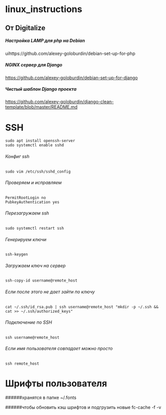 # linux_instructions



## От **Digitalize**

#####  Настройка LAMP для php на Debian
uihttps://github.com/alexey-goloburdin/debian-set-up-for-php

##### NGINX сервер для Django
https://github.com/alexey-goloburdin/debian-set-up-for-django

##### Чистый шаблон Django проекта
https://github.com/alexey-goloburdin/django-clean-template/blob/master/README.md
# SSH 
    sudo apt install openssh-server
    sudo systemctl enable sshd

###### Конфиг ssh
    sudo vim /etc/ssh/sshd_config

###### Проверяем и исправляем
    PermitRootLogin no
    PubkeyAuthentication yes

###### Перезагружаем ssh
    sudo systemctl restart ssh

###### Генерируем ключи
    ssh-keygen

###### Загружаем ключ на сервер
    ssh-copy-id username@remote_host

###### Если после этого не дает зайти по ключу
    cat ~/.ssh/id_rsa.pub | ssh username@remote_host "mkdir -p ~/.ssh && cat >> ~/.ssh/authorized_keys"

###### Подключение по SSH
    ssh username@remote_host

###### Если имя пользователя совпадает можно просто 
    ssh remote_host

# Шрифты пользователя 
######хранятся в папке 
    ~/.fonts

######чтобы обновить кэш шрифтов и подгрузить новые
    fc-cache -f -v

